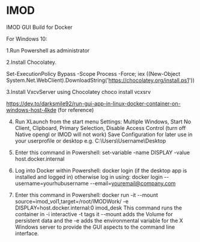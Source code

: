 # IMOD
IMOD GUI Build for Docker


For Windows 10:

1.Run Powershell as administrator

2.Install Chocolatey.

  Set-ExecutionPolicy Bypass -Scope Process -Force; iex ((New-Object System.Net.WebClient).DownloadString('https://chocolatey.org/install.ps1'))

3.Install VxcvServer using Chocolatey
  choco install vcxsrv

https://dev.to/darksmile92/run-gui-app-in-linux-docker-container-on-windows-host-4kde   (for reference)

4. Run XLaunch from the start menu
   Settings: Multiple Windows, Start No Client, Clipboard, Primary Selection, Disable Access Control   (turn off Native opengl or IMOD will not work)
   Save Configuration for later use in your userprofile or desktop  e.g. C:\Users\Username\Desktop

5. Enter this command in Powershell: set-variable -name DISPLAY -value host.docker.internal

6. Log into Docker within Powershell: docker login (if the desktop app is installed and logged in) otherwise log in using: docker login --username=yourhubusername --email=youremail@company.com

7. Enter this command in Powershell: docker run -it --mount source=imod_vol1,target=/root/IMODWork/ -e DISPLAY=host.docker.internal:0 imod_desk
   This command runs the container in -i interactive -t tags it --mount adds the Volume for persistent data and the -e adds the environmental variable for the X Windows server to provide the GUI aspects to the command line interface.
